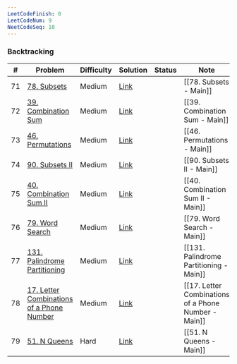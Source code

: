 ```yaml
---
LeetCodeFinish: 0
LeetCodeNum: 9
NeetCodeSeq: 10
---
```


### Backtracking

| #   | Problem                                                                                                           | Difficulty | Solution                                                                    | Status | Note |
| --- | ----------------------------------------------------------------------------------------------------------------- | ---------- | --------------------------------------------------------------------------- | ------ | ---- |
| 71  | [78. Subsets](https://leetcode.com/problems/subsets/)                                                             | Medium     | [Link](https://neetcode.io/solutions/subsets)                               |        | [[78. Subsets - Main]] |
| 72  | [39. Combination Sum](https://leetcode.com/problems/combination-sum/)                                             | Medium     | [Link](https://neetcode.io/solutions/combination-sum)                       |        | [[39. Combination Sum - Main]] |
| 73  | [46. Permutations](https://leetcode.com/problems/permutations/)                                                   | Medium     | [Link](https://neetcode.io/solutions/permutations)                          |        | [[46. Permutations - Main]] |
| 74  | [90. Subsets II](https://leetcode.com/problems/subsets-ii/)                                                       | Medium     | [Link](https://neetcode.io/solutions/subsets-ii)                            |        | [[90. Subsets II - Main]] |
| 75  | [40. Combination Sum II](https://leetcode.com/problems/combination-sum-ii/)                                       | Medium     | [Link](https://neetcode.io/solutions/combination-sum-ii)                    |        | [[40. Combination Sum II - Main]] |
| 76  | [79. Word Search](https://leetcode.com/problems/word-search/)                                                     | Medium     | [Link](https://neetcode.io/solutions/word-search)                           |        | [[79. Word Search - Main]] |
| 77  | [131. Palindrome Partitioning](https://leetcode.com/problems/palindrome-partitioning/)                            | Medium     | [Link](https://neetcode.io/solutions/palindrome-partitioning)               |        | [[131. Palindrome Partitioning - Main]] |
| 78  | [17. Letter Combinations of a Phone Number](https://leetcode.com/problems/letter-combinations-of-a-phone-number/) | Medium     | [Link](https://neetcode.io/solutions/letter-combinations-of-a-phone-number) |        | [[17. Letter Combinations of a Phone Number - Main]] |
| 79  | [51. N Queens](https://leetcode.com/problems/n-queens/)                                                           | Hard       | [Link](https://neetcode.io/solutions/n-queens)                              |        | [[51. N Queens - Main]] |
